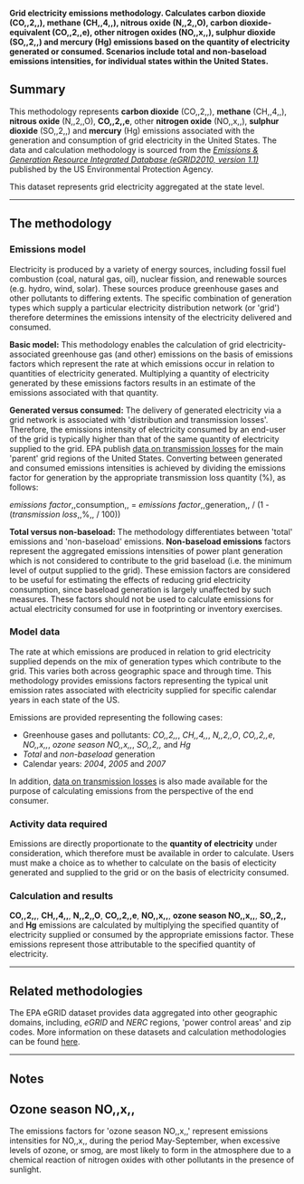 **Grid electricity emissions methodology. Calculates carbon dioxide
(CO,,2,,), methane (CH,,4,,), nitrous oxide (N,,2,,O), carbon
dioxide-equivalent (CO,,2,,e), other nitrogen oxides (NO,,x,,), sulphur
dioxide (SO,,2,,) and mercury (Hg) emissions based on the quantity of
electricity generated or consumed. Scenarios include total and
non-baseload emissions intensities, for individual states within the
United States.**

## Summary

This methodology represents **carbon dioxide** (CO,,2,,), **methane**
(CH,,4,,), **nitrous oxide** (N,,2,,O), **CO,,2,,e**, other **nitrogen
oxide** (NO,,x,,), **sulphur dioxide** (SO,,2,,) and **mercury** (Hg)
emissions associated with the generation and consumption of grid
electricity in the United States. The data and calculation methodology
is sourced from the *[Emissions & Generation Resource Integrated
Database (eGRID2010,
version 1.1)](http://www.epa.gov/cleanenergy/energy-resources/egrid/index.html)*
published by the US Environmental Protection Agency.

This dataset represents grid electricity aggregated at the state level.

-----

## The methodology

### Emissions model

Electricity is produced by a variety of energy sources, including fossil
fuel combustion (coal, natural gas, oil), nuclear fission, and renewable
sources (e.g. hydro, wind, solar). These sources produce greenhouse
gases and other pollutants to differing extents. The specific
combination of generation types which supply a particular electricity
distribution network (or 'grid') therefore determines the emissions
intensity of the electricity delivered and consumed.

**Basic model:** This methodology enables the calculation of grid
electricity-associated greenhouse gas (and other) emissions on the basis
of emissions factors which represent the rate at which emissions occur
in relation to quantities of electricity generated. Multiplying a
quantity of electricity generated by these emissions factors results in
an estimate of the emissions associated with that quantity.

**Generated versus consumed:** The delivery of generated electricity via
a grid network is associated with 'distribution and transmission
losses'. Therefore, the emissions intensity of electricity consumed by
an end-user of the grid is typically higher than that of the same
quantity of electricity supplied to the grid. EPA publish [data on
transmission losses](EPA_eGRID_transmission_losses) for the main
'parent' grid regions of the United States. Converting between generated
and consumed emissions intensities is achieved by dividing the emissions
factor for generation by the appropriate transmission loss quantity (%),
as follows:

*emissions factor*,,consumption,, = *emissions factor*,,generation,, /
(1 - (*transmission loss*,,%,, / 100))

**Total versus non-baseload:** The methodology differentiates between
'total' emissions and 'non-baseload' emissions. **Non-baseload
emissions** factors represent the aggregated emissions intensities of
power plant generation which is not considered to contribute to the grid
baseload (i.e. the minimum level of output supplied to the grid). These
emission factors are considered to be useful for estimating the effects
of reducing grid electricity consumption, since baseload generation is
largely unaffected by such measures. These factors should not be used to
calculate emissions for actual electricity consumed for use in
footprinting or inventory exercises.

### Model data

The rate at which emissions are produced in relation to grid electricity
supplied depends on the mix of generation types which contribute to the
grid. This varies both across geographic space and through time. This
methodology provides emissions factors representing the typical unit
emission rates associated with electricity supplied for specific
calendar years in each state of the US.

Emissions are provided representing the following cases:

  - Greenhouse gases and pollutants: *CO,,2,,*, *CH,,4,,*, *N,,2,,O*,
    *CO,,2,,e*, *NO,,x,,*, *ozone season NO,,x,,*, *SO,,2,,* and *Hg*
  - *Total* and *non-baseload* generation
  - Calendar years: *2004*, *2005* and *2007*

In addition, [data on transmission
losses](EPA_eGRID_transmission_losses) is also made available for the
purpose of calculating emissions from the perspective of the end
consumer.

### Activity data required

Emissions are directly proportionate to the **quantity of electricity**
under consideration, which therefore must be available in order to
calculate. Users must make a choice as to whether to calculate on the
basis of electicity generated and supplied to the grid or on the basis
of electricity consumed.

### Calculation and results

**CO,,2,,**, **CH,,4,,**, **N,,2,,O**, **CO,,2,,e**, **NO,,x,,**,
**ozone season NO,,x,,**, **SO,,2,,** and **Hg** emissions are
calculated by multiplying the specified quantity of electricity supplied
or consumed by the appropriate emissions factor. These emissions
represent those attributable to the specified quantity of electricity.

-----

## Related methodologies

The EPA eGRID dataset provides data aggregated into other geographic
domains, including, *eGRID* and *NERC* regions, 'power control areas'
and zip codes. More information on these datasets and calculation
methodologies can be found [here](US_E_grid).

-----

## Notes

## Ozone season NO,,x,,

The emissions factors for 'ozone season NO,,x,,' represent emissions
intensities for NO,,x,, during the period May-September, when excessive
levels of ozone, or smog, are most likely to form in the atmosphere due
to a chemical reaction of nitrogen oxides with other pollutants in the
presence of sunlight.
